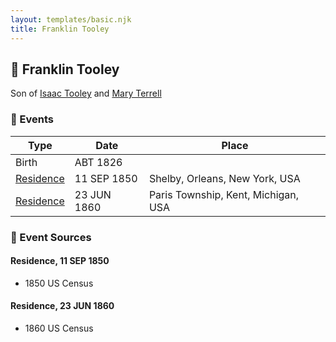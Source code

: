 ```yaml
---
layout: templates/basic.njk
title: Franklin Tooley
---
```

## 🔵 Franklin Tooley

Son of [Isaac Tooley](/people/6/65071054) and [Mary Terrell](/people/3/36199064)

### 📆 Events

Type | Date | Place
------ | ------ | ------
Birth | ABT 1826 |
[Residence](#event-ea3906f8-1598-406d-8e6b-d0f999d647c5) | 11 SEP 1850 | Shelby, Orleans, New York, USA
[Residence](#event-c5fd8608-54a6-4252-b12b-667096971209) | 23 JUN 1860 | Paris Township, Kent, Michigan, USA

### 📰 Event Sources

#### <a id="event-ea3906f8-1598-406d-8e6b-d0f999d647c5"></a> Residence, 11 SEP 1850
* 1850 US Census

#### <a id="event-c5fd8608-54a6-4252-b12b-667096971209"></a> Residence, 23 JUN 1860
* 1860 US Census
